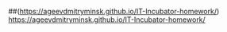 ##(https://ageevdmitryminsk.github.io/IT-Incubator-homework/)
https://ageevdmitryminsk.github.io/IT-Incubator-homework/
